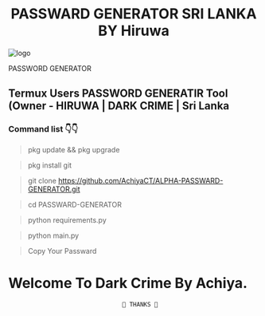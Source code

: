 <h1 align="center"><b>PASSWARD GENERATOR SRI LANKA BY Hiruwa </b></h1>

![logo](https://telegra.ph/file/34f853abffa24ab51290d.jpg)

<p>PASSWORD GENERATOR</p>

## Termux Users PASSWORD GENERATIR Tool (Owner - HIRUWA | DARK CRIME | Sri Lanka

### Command list 👇👇

>pkg update && pkg upgrade

>pkg install git

>git clone https://github.com/AchiyaCT/ALPHA-PASSWARD-GENERATOR.git

>cd PASSWARD-GENERATOR

>python requirements.py

>python main.py

>Copy Your Passward


#                         Welcome To Dark Crime By Achiya.

                                    💢 THANKS 💢
